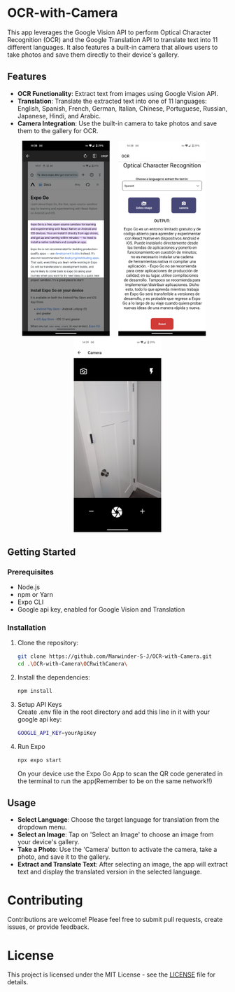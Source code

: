 # OCR-with-Camera

This app leverages the Google Vision API to perform Optical Character Recognition (OCR) and the Google Translation API to translate text into 11 different languages. It also features a built-in camera that allows users to take photos and save them directly to their device's gallery.

## Features

- **OCR Functionality**: Extract text from images using Google Vision API.
- **Translation**: Translate the extracted text into one of 11 languages: English, Spanish, French, German, Italian, Chinese, Portuguese, Russian, Japanese, Hindi, and Arabic.
- **Camera Integration**: Use the built-in camera to take photos and save them to the gallery for OCR.

<p align="center">
    <img src="https://github.com/Manwinder-S-J/OCR-with-Camera/blob/main/images/CropImageText.png" alt="CropImageText" width="200" />&nbsp;&nbsp;&nbsp;&nbsp;
    <img src="https://github.com/Manwinder-S-J/OCR-with-Camera/blob/main/images/OcrOutput.png" alt="OcrOutput" width="200" />&nbsp;&nbsp;&nbsp;&nbsp;
    <img src="https://github.com/Manwinder-S-J/OCR-with-Camera/blob/main/images/Camera.png" alt="Camera" width="200" />
</p>


## Getting Started

### Prerequisites
- Node.js
- npm or Yarn
- Expo CLI
- Google api key, enabled for Google Vision and Translation

### Installation
1. Clone the repository:
    ```bash
    git clone https://github.com/Manwinder-S-J/OCR-with-Camera.git
    cd .\OCR-with-Camera\OCRwithCamera\
    ```

2. Install the dependencies:
    ```bash
    npm install
    ```
3. Setup API Keys</br>
    Create .env file in the root directory and add this line in it with your google api key:
    ```bash
    GOOGLE_API_KEY=yourApiKey
    ```
4. Run Expo
    ```bash
    npx expo start
    ```
    On your device use the Expo Go App to scan the QR code generated in the terminal to run the app(Remember to be on the same network!!)

## Usage

- **Select Language**: Choose the target language for translation from the dropdown menu.
- **Select an Image**: Tap on 'Select an Image' to choose an image from your device's gallery.
- **Take a Photo**: Use the 'Camera' button to activate the camera, take a photo, and save it to the gallery.
- **Extract and Translate Text**: After selecting an image, the app will extract text and display the translated version in the selected language.

# Contributing

Contributions are welcome! Please feel free to submit pull requests, create issues, or provide feedback.

# License

This project is licensed under the MIT License - see the [LICENSE](LICENSE) file for details.



